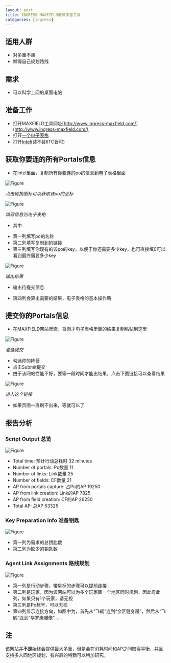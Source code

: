 ```yaml
---
layout: post
title: INGRESS MAXFIELD傻瓜多重工具
categories: [ingress]
---
```


## 适用人群

* 对多重不熟
* 懒得自己规划路线

## 需求

* 可以科学上网的桌面电脑

## 准备工作

* 打开MAXFIELD工具网址[http://www.ingress-maxfield.com/](http://www.ingress-maxfield.com/)
* 打开[一个电子表格](https://docs.google.com/spreadsheets/d/1513H4gTaPd_ir3v-eyrlrJx3Ijl1HpwHSW5ZYQ4zL4k/edit?usp=sharing)
* 打开[Intel](https://www.ingress.com/intel)(装不装IITC皆可)

## 获取你要连的所有Portals信息

* 在Intel里面，复制所有你要连的po的信息到电子表格里面

![Figure](https://raw.githubusercontent.com/yatyricky/yatyricky.github.io/master/public/2016-05-23-maxfield-step-by-step-1.jpg)

*点击链接图标可以获取该po的坐标*

![Figure](https://raw.githubusercontent.com/yatyricky/yatyricky.github.io/master/public/2016-05-23-maxfield-step-by-step-2.jpg)

*填写信息到电子表格*

* 其中
 - 第一列填写po的名称
 - 第二列填写复制到的链接
 - 第三列填写你现有的该po的key，以便于你还需要多少key，也可直接填0可以看到最终需要多少key
 
![Figure](https://raw.githubusercontent.com/yatyricky/yatyricky.github.io/master/public/2016-05-23-maxfield-step-by-step-3.jpg)

*输出结果*

* 输出待提交信息
 - 第四列会算出需要的结果，电子表格的基本操作略
 
## 提交你的Portals信息

* 在MAXFIELD网站里面，将刚才电子表格里面的结果复制粘贴到这里

![Figure](https://raw.githubusercontent.com/yatyricky/yatyricky.github.io/master/public/2016-05-23-maxfield-step-by-step-4.jpg)

*准备提交*

* 勾选你的阵营
* 点击Submit提交
* 由于该网站性能不好，要等一段时间才能出结果，点击下图链接可以查看结果

![Figure](https://raw.githubusercontent.com/yatyricky/yatyricky.github.io/master/public/2016-05-23-maxfield-step-by-step-5.jpg)

*进入这个链接*

* 如果页面一直刷不出来，等就可以了

## 报告分析

### Script Output 总览

![Figure](https://raw.githubusercontent.com/yatyricky/yatyricky.github.io/master/public/2016-05-23-maxfield-step-by-step-6.jpg)

* Total time: 预计行动总耗时 32 minutes
* Number of portals: Po数量 11
* Number of links: Link数量 25
* Number of fields: CF数量 21
* AP from portals capture: 占Po的AP 19250
* AP from link creation: Link的AP 7825
* AP from field creation: CF的AP 26250
* Total AP: 总AP 53325

### Key Preparation Info 准备钥匙

![Figure](https://raw.githubusercontent.com/yatyricky/yatyricky.github.io/master/public/2016-05-23-maxfield-step-by-step-7.jpg)

* 第一列为需求的总钥匙数
* 第二列为缺少的钥匙数

### Agent Link Assignments 路线规划

![Figure](https://raw.githubusercontent.com/yatyricky/yatyricky.github.io/master/public/2016-05-23-maxfield-step-by-step-8.jpg)

* 第一列是行动步骤，带星标的步骤可以提前连接
* 第二列是玩家，因为该网站可以为多个玩家画一个地区同时规划，因此有此列，如果只有1个玩家，请无视
* 第三列是Po标号，可以无视
* 第四列显示连接方向，如图中为，首先从“飞鹤”连到“余区健身房”，然后从“飞鹤”连到“华罗庚雕像”……

## 注

该网站并**不是**始终会提供最大多重，但是会在消耗时间和AP之间取得平衡，并且支持多人同地区规划，有兴趣的特勤可以稍加研究。